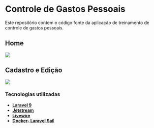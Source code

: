 
# Controle de Gastos Pessoais


Este repositório contem o código fonte da aplicação de treinamento de controle de gastos pessoais.



## Home

<img src="https://raw.githubusercontent.com/fabianosfbr/personal-finance-control/blob/main/storage/app/public/home.png" />


## Cadastro e Edição

<img src="https://raw.githubusercontent.com/fabianosfbr/personal-finance-control/blob/main/storage/app/public/create-expense.png" />



### Tecnologias utilizadas

- **[Laravel 9](https://laravel.com/)**
- **[Jetstream](https://jetstream.laravel.com)**
- **[Livewire](https://laravel-livewire.com)**
- **[Docker- Laravel Sail](https://laravel.com/docs/9.x/sail)**

